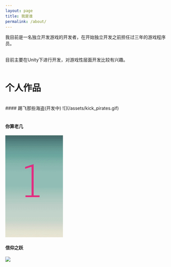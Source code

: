 ```yaml
---
layout: page
title: 我是谁
permalink: /about/
---
```

我目前是一名独立开发游戏的开发者，在开始独立开发之前担任过三年的游戏程序员。
<br/>
<br/>

目前主要在Unity下进行开发，对游戏性层面开发比较有兴趣。
<br/>
<br/>

# 个人作品
<br/>
####  踢飞那些海盗(开发中)
![](/assets/kick_pirates.gif)
<br/>
<br/>

#### 你算老几
![](/assets/Calculate.gif)

#### 信仰之跃
![](/assets/fleeaway.gif)


